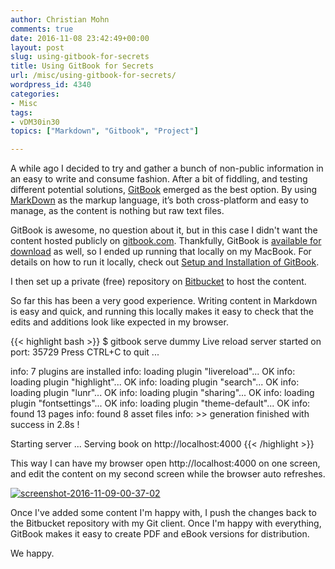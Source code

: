 ```yaml
---
author: Christian Mohn
comments: true
date: 2016-11-08 23:42:49+00:00
layout: post
slug: using-gitbook-for-secrets
title: Using GitBook for Secrets
url: /misc/using-gitbook-for-secrets/
wordpress_id: 4340
categories:
- Misc
tags:
- vDM30in30
topics: ["Markdown", "Gitbook", "Project"]

---
```


A while ago I decided to try and gather a bunch of non-public information in an easy to write and consume fashion. After a bit of fiddling, and testing different potential solutions, [GitBook](http://gitbook.com/) emerged as the best option. By using [MarkDown](https://daringfireball.net/projects/markdown/) as the markup language, it’s both cross-platform and easy to manage, as the content is nothing but raw text files.

<!--more-->


GitBook is awesome, no question about it, but in this case I didn't want the content hosted publicly on [gitbook.com](http://gitbook.com). Thankfully, GitBook is [available for download](https://github.com/GitbookIO/gitbook) as well, so I ended up running that locally on my MacBook. For details on how to run it locally, check out [Setup and Installation of GitBook](https://github.com/GitbookIO/gitbook/blob/master/docs/setup.md).

I then set up a private (free) repository on [Bitbucket](https://bitbucket.org/) to host the content.

So far this has been a very good experience. Writing content in Markdown is easy and quick, and running this locally makes it easy to check that the edits and additions look like expected in my browser.

{{< highlight bash >}}
$ gitbook serve dummy
Live reload server started on port: 35729
Press CTRL+C to quit ...

info: 7 plugins are installed
info: loading plugin "livereload"... OK
info: loading plugin "highlight"... OK
info: loading plugin "search"... OK
info: loading plugin "lunr"... OK
info: loading plugin "sharing"... OK
info: loading plugin "fontsettings"... OK
info: loading plugin "theme-default"... OK
info: found 13 pages
info: found 8 asset files
info: >> generation finished with success in 2.8s !

Starting server ...
Serving book on http://localhost:4000
{{< /highlight >}}

This way I can have my browser open http://localhost:4000 on one screen, and edit the content on my second screen while the browser auto refreshes.

[![screenshot-2016-11-09-00-37-02](/img/Screenshot-2016-11-09-00.37.02-1024x645.png)](http://slipsum.com/)

Once I've added some content I'm happy with, I push the changes back to the Bitbucket repository with my Git client. Once I'm happy with everything, GitBook makes it easy to create PDF and eBook versions for distribution.

We happy.
